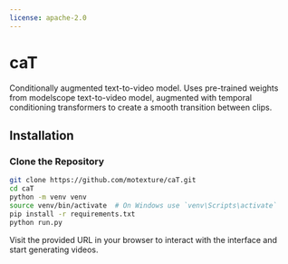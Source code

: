 ```yaml
---
license: apache-2.0
---
```

# caT

Conditionally augmented text-to-video model. Uses pre-trained weights from modelscope text-to-video model, augmented with temporal conditioning transformers to create a smooth transition between clips.

## Installation

### Clone the Repository

```bash
git clone https://github.com/motexture/caT.git
cd caT
python -m venv venv
source venv/bin/activate  # On Windows use `venv\Scripts\activate`
pip install -r requirements.txt
python run.py
```

Visit the provided URL in your browser to interact with the interface and start generating videos.
